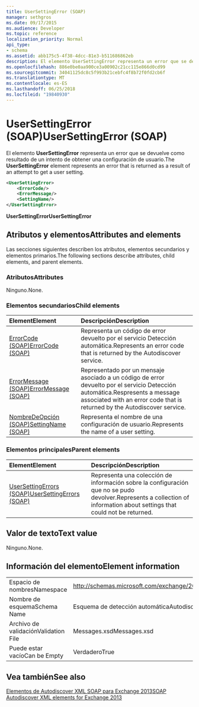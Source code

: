 ```yaml
---
title: UserSettingError (SOAP)
manager: sethgros
ms.date: 09/17/2015
ms.audience: Developer
ms.topic: reference
localization_priority: Normal
api_type:
- schema
ms.assetid: abb175c5-4f38-4dcc-81e3-b511686862eb
description: El elemento UserSettingError representa un error que se devuelve como resultado de un intento de obtener una configuración de usuario.
ms.openlocfilehash: 886e0be0aa900ce3a00902c21cc115e866d0cd99
ms.sourcegitcommit: 34041125dc8c5f993b21cebfc4f8b72f0fd2cb6f
ms.translationtype: MT
ms.contentlocale: es-ES
ms.lasthandoff: 06/25/2018
ms.locfileid: "19840930"
---
```

# <a name="usersettingerror-soap"></a><span data-ttu-id="426b3-103">UserSettingError (SOAP)</span><span class="sxs-lookup"><span data-stu-id="426b3-103">UserSettingError (SOAP)</span></span>

<span data-ttu-id="426b3-104">El elemento **UserSettingError** representa un error que se devuelve como resultado de un intento de obtener una configuración de usuario.</span><span class="sxs-lookup"><span data-stu-id="426b3-104">The **UserSettingError** element represents an error that is returned as a result of an attempt to get a user setting.</span></span> 
  
```XML
<UserSettingError>
    <ErrorCode/>
    <ErrorMessage/>
    <SettingName/>
</UserSettingError>
```

 <span data-ttu-id="426b3-105">**UserSettingError**</span><span class="sxs-lookup"><span data-stu-id="426b3-105">**UserSettingError**</span></span>
## <a name="attributes-and-elements"></a><span data-ttu-id="426b3-106">Atributos y elementos</span><span class="sxs-lookup"><span data-stu-id="426b3-106">Attributes and elements</span></span>

<span data-ttu-id="426b3-107">Las secciones siguientes describen los atributos, elementos secundarios y elementos primarios.</span><span class="sxs-lookup"><span data-stu-id="426b3-107">The following sections describe attributes, child elements, and parent elements.</span></span>
  
### <a name="attributes"></a><span data-ttu-id="426b3-108">Atributos</span><span class="sxs-lookup"><span data-stu-id="426b3-108">Attributes</span></span>

<span data-ttu-id="426b3-109">Ninguno.</span><span class="sxs-lookup"><span data-stu-id="426b3-109">None.</span></span>
  
### <a name="child-elements"></a><span data-ttu-id="426b3-110">Elementos secundarios</span><span class="sxs-lookup"><span data-stu-id="426b3-110">Child elements</span></span>

|<span data-ttu-id="426b3-111">**Element**</span><span class="sxs-lookup"><span data-stu-id="426b3-111">**Element**</span></span>|<span data-ttu-id="426b3-112">**Descripción**</span><span class="sxs-lookup"><span data-stu-id="426b3-112">**Description**</span></span>|
|:-----|:-----|
|[<span data-ttu-id="426b3-113">ErrorCode (SOAP)</span><span class="sxs-lookup"><span data-stu-id="426b3-113">ErrorCode (SOAP)</span></span>](errorcode-soap.md) <br/> |<span data-ttu-id="426b3-114">Representa un código de error devuelto por el servicio Detección automática.</span><span class="sxs-lookup"><span data-stu-id="426b3-114">Represents an error code that is returned by the Autodiscover service.</span></span>  <br/> |
|[<span data-ttu-id="426b3-115">ErrorMessage (SOAP)</span><span class="sxs-lookup"><span data-stu-id="426b3-115">ErrorMessage (SOAP)</span></span>](errormessage-soap.md) <br/> |<span data-ttu-id="426b3-116">Representado por un mensaje asociado a un código de error devuelto por el servicio Detección automática.</span><span class="sxs-lookup"><span data-stu-id="426b3-116">Respresents a message associated with an error code that is returned by the Autodiscover service.</span></span>  <br/> |
|[<span data-ttu-id="426b3-117">NombreDeOpción (SOAP)</span><span class="sxs-lookup"><span data-stu-id="426b3-117">SettingName (SOAP)</span></span>](settingname-soap.md) <br/> |<span data-ttu-id="426b3-118">Representa el nombre de una configuración de usuario.</span><span class="sxs-lookup"><span data-stu-id="426b3-118">Represents the name of a user setting.</span></span>  <br/> |
   
### <a name="parent-elements"></a><span data-ttu-id="426b3-119">Elementos principales</span><span class="sxs-lookup"><span data-stu-id="426b3-119">Parent elements</span></span>

|<span data-ttu-id="426b3-120">**Element**</span><span class="sxs-lookup"><span data-stu-id="426b3-120">**Element**</span></span>|<span data-ttu-id="426b3-121">**Descripción**</span><span class="sxs-lookup"><span data-stu-id="426b3-121">**Description**</span></span>|
|:-----|:-----|
|[<span data-ttu-id="426b3-122">UserSettingErrors (SOAP)</span><span class="sxs-lookup"><span data-stu-id="426b3-122">UserSettingErrors (SOAP)</span></span>](usersettingerrors-soap.md) <br/> |<span data-ttu-id="426b3-123">Representa una colección de información sobre la configuración que no se pudo devolver.</span><span class="sxs-lookup"><span data-stu-id="426b3-123">Represents a collection of information about settings that could not be returned.</span></span>  <br/> |
   
## <a name="text-value"></a><span data-ttu-id="426b3-124">Valor de texto</span><span class="sxs-lookup"><span data-stu-id="426b3-124">Text value</span></span>

<span data-ttu-id="426b3-125">Ninguno.</span><span class="sxs-lookup"><span data-stu-id="426b3-125">None.</span></span>
  
## <a name="element-information"></a><span data-ttu-id="426b3-126">Información del elemento</span><span class="sxs-lookup"><span data-stu-id="426b3-126">Element information</span></span>

|||
|:-----|:-----|
|<span data-ttu-id="426b3-127">Espacio de nombres</span><span class="sxs-lookup"><span data-stu-id="426b3-127">Namespace</span></span>  <br/> |http://schemas.microsoft.com/exchange/2010/Autodiscover  <br/> |
|<span data-ttu-id="426b3-128">Nombre de esquema</span><span class="sxs-lookup"><span data-stu-id="426b3-128">Schema Name</span></span>  <br/> |<span data-ttu-id="426b3-129">Esquema de detección automática</span><span class="sxs-lookup"><span data-stu-id="426b3-129">Autodiscover schema</span></span>  <br/> |
|<span data-ttu-id="426b3-130">Archivo de validación</span><span class="sxs-lookup"><span data-stu-id="426b3-130">Validation File</span></span>  <br/> |<span data-ttu-id="426b3-131">Messages.xsd</span><span class="sxs-lookup"><span data-stu-id="426b3-131">Messages.xsd</span></span>  <br/> |
|<span data-ttu-id="426b3-132">Puede estar vacío</span><span class="sxs-lookup"><span data-stu-id="426b3-132">Can be Empty</span></span>  <br/> |<span data-ttu-id="426b3-133">Verdadero</span><span class="sxs-lookup"><span data-stu-id="426b3-133">True</span></span>  <br/> |
   
## <a name="see-also"></a><span data-ttu-id="426b3-134">Vea también</span><span class="sxs-lookup"><span data-stu-id="426b3-134">See also</span></span>



[<span data-ttu-id="426b3-135">Elementos de Autodiscover XML SOAP para Exchange 2013</span><span class="sxs-lookup"><span data-stu-id="426b3-135">SOAP Autodiscover XML elements for Exchange 2013</span></span>](soap-autodiscover-xml-elements-for-exchange-2013.md)

